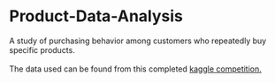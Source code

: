 # Product-Data-Analysis
A study of purchasing behavior among customers who repeatedly buy specific products. <br/></br>
The data used can be found from this completed [kaggle competition.](https://www.kaggle.com/datasets/lakshmi25npathi/online-retail-dataset?resource=download)
